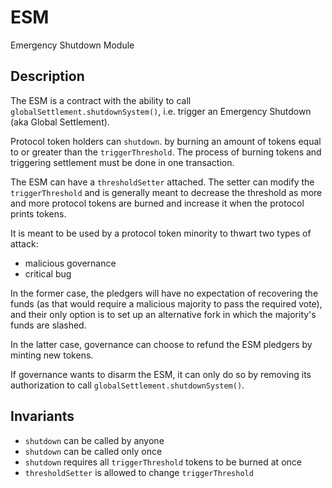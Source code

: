 # ESM

Emergency Shutdown Module

## Description

The ESM is a contract with the ability to call `globalSettlement.shutdownSystem()`, i.e. trigger an
Emergency Shutdown (aka Global Settlement).

Protocol token holders can `shutdown`. by burning an amount of tokens equal to or greater than the `triggerThreshold`. The process of burning tokens and triggering settlement must be done in one transaction.

The ESM can have a `thresholdSetter` attached. The setter can modify the `triggerThreshold` and is generally meant to decrease the threshold as more and more protocol tokens are burned and increase it when the protocol prints tokens.

It is meant to be used by a protocol token minority to thwart two types of attack:

* malicious governance
* critical bug

In the former case, the pledgers will have no expectation of recovering the funds (as that would require a malicious majority to pass the required vote), and their only option is to set up an alternative fork in which the majority's funds are slashed.

In the latter case, governance can choose to refund the ESM pledgers by minting new tokens.

If governance wants to disarm the ESM, it can only do so by removing its authorization to call `globalSettlement.shutdownSystem()`.

## Invariants

* `shutdown` can be called by anyone
* `shutdown` can be called only once
* `shutdown` requires all `triggerThreshold` tokens to be burned at once
* `thresholdSetter` is allowed to change `triggerThreshold`

